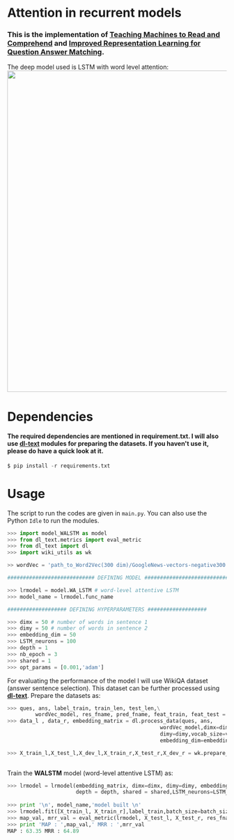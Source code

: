 # Attention in recurrent models
### This is the implementation of [Teaching Machines to Read and Comprehend](https://arxiv.org/pdf/1506.03340.pdf) and [Improved Representation Learning for Question Answer Matching](http://www.aclweb.org/anthology/P16-1044). 
The deep model used is LSTM with word level attention:
<img src="https://github.com/GauravBh1010tt/DeepLearn/blob/master/Attention_recurrent_models/Atten%2BLSTM.JPG" width="738">

# Dependencies
#### The required dependencies are mentioned in requirement.txt. I will also use **[dl-text](https://github.com/GauravBh1010tt/DL-text)** modules for preparing the datasets. If you haven't use it, please do have a quick look at it. 

```python
$ pip install -r requirements.txt
```

# Usage
The script to run the codes are given in ```main.py```. You can also use the Python ```Idle``` to run the modules.

```python
>>> import model_WALSTM as model
>>> from dl_text.metrics import eval_metric
>>> from dl_text import dl
>>> import wiki_utils as wk

>> wordVec = 'path_to_Word2Vec(300 dim)/GoogleNews-vectors-negative300.bin.gz'

############################ DEFINING MODEL ############################

>>> lrmodel = model.WA_LSTM # word-level attentive LSTM
>>> model_name = lrmodel.func_name

################### DEFINING HYPERPARAMETERS ###################

>>> dimx = 50 # number of words in sentence 1
>>> dimy = 50 # number of words in sentence 2 
>>> embedding_dim = 50
>>> LSTM_neurons = 100
>>> depth = 1
>>> nb_epoch = 3
>>> shared = 1
>>> opt_params = [0.001,'adam']
```
For evaluating the performance of the model I will use WikiQA dataset (answer sentence selection). This dataset can be further processed using **[dl-text](https://github.com/GauravBh1010tt/DL-text)**. Prepare the datasets as:

```python
>>> ques, ans, label_train, train_len, test_len,\
         wordVec_model, res_fname, pred_fname, feat_train, feat_test = wk.load_wiki(model_name, glove_fname)
>>> data_l , data_r, embedding_matrix = dl.process_data(ques, ans,
                                                 wordVec_model,dimx=dimx,
                                                 dimy=dimy,vocab_size=vocab_size,
                                                 embedding_dim=embedding_dim)

>>> X_train_l,X_test_l,X_dev_l,X_train_r,X_test_r,X_dev_r = wk.prepare_train_test(data_l,data_r,
                                                                           train_len,test_len)

```
Train the **WALSTM** model (word-level attentive LSTM) as:
```python
>>> lrmodel = lrmodel(embedding_matrix, dimx=dimx, dimy=dimy, embedding_dim = embedding_dim, 
                      depth = depth, shared = shared,LSTM_neurons=LSTM_neurons, opt_params = opt_params)
    
>>> print '\n', model_name,'model built \n'
>>> lrmodel.fit([X_train_l, X_train_r],label_train,batch_size=batch_size,nb_epoch=nb_epoch,verbose=2)
>>> map_val, mrr_val = eval_metric(lrmodel, X_test_l, X_test_r, res_fname, pred_fname)
>>> print 'MAP : ',map_val,' MRR : ',mrr_val
MAP : 63.35 MRR : 64.89
```
